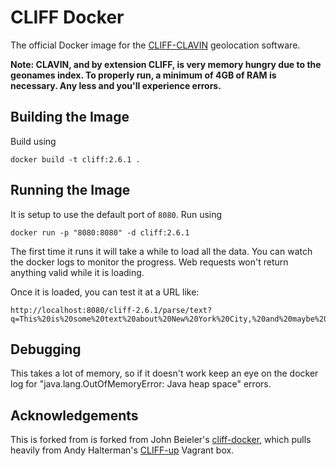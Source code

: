 CLIFF Docker
============

The official Docker image for the [CLIFF-CLAVIN](http://cliff.mediacloud.org/) geolocation software.

**Note: CLAVIN, and by extension CLIFF, is very memory hungry due to the geonames index. To properly
run, a minimum of 4GB of RAM is necessary. Any less and you'll experience errors.**

Building the Image
------------------

Build using

```
docker build -t cliff:2.6.1 .
```

Running the Image
-----------------

It is setup to use the default port of `8080`. Run using

```
docker run -p "8080:8080" -d cliff:2.6.1
```

The first time it runs it will take a while to load all the data. You can watch the docker logs to monitor the progress.
Web requests won't return anything valid while it is loading.

Once it is loaded, you can test it at a URL like:

```
http://localhost:8080/cliff-2.6.1/parse/text?q=This%20is%20some%20text%20about%20New%20York%20City,%20and%20maybe%20about%20Accra%20as%20well,%20and%20maybe%20Boston%20as%20well.
```

Debugging
---------

This takes a lot of memory, so if it doesn't work keep an eye on the docker log for "java.lang.OutOfMemoryError: Java heap space" errors.

Acknowledgements
-----------------

This is forked from is forked from John Beieler's [cliff-docker](https://github.com/havlicek/cliff-docker),
which pulls heavily from Andy Halterman's [CLIFF-up](https://github.com/ahalterman/CLIFF-up) Vagrant box.
